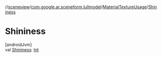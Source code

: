 //[sceneview](../../../index.md)/[com.google.ar.sceneform.lullmodel](../index.md)/[MaterialTextureUsage](index.md)/[Shininess](-shininess.md)

# Shininess

[androidJvm]\
val [Shininess](-shininess.md): [Int](https://kotlinlang.org/api/latest/jvm/stdlib/kotlin/-int/index.html)
